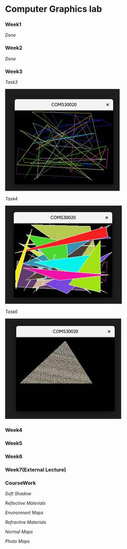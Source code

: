 # Computer Graphics lab

### Week1 ###
*Done*

### Week2 ###
*Done*

### Week3 ###
*Task3*

![My Image](Images/Week3_Task3.png)

*Task4*

![My Image](Images/Week3_Task4.png)

*Task6*

![My Image](Images/Week3_Task6.png)

### Week4 ###

### Week5 ###

### Week6 ###

### Week7(External Lecture) ###

### CourseWork ###

*Soft Shadow*

*Reflective Materials*

*Environment Maps*

*Refractive Materials*

*Normal Maps*

*Photo Maps*
